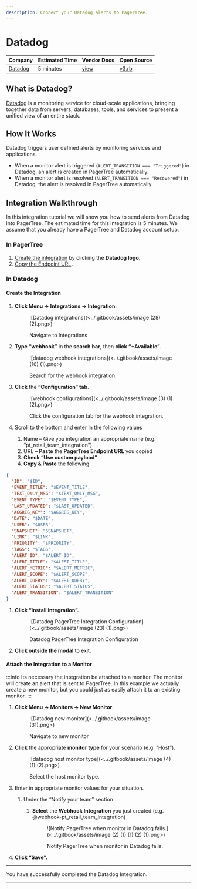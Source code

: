 ```yaml
---
description: Connect your Datadog alerts to PagerTree.
---
```


# Datadog

| Company                               | Estimated Time | Vendor Docs                                               | Open Source                                                                                                                |
| ------------------------------------- | -------------- | --------------------------------------------------------- | -------------------------------------------------------------------------------------------------------------------------- |
| [Datadog](https://www.datadoghq.com/) | 5 minutes      | [view](https://docs.datadoghq.com/integrations/webhooks/) | [v3.rb](https://github.com/PagerTree/pager\_tree-integrations/blob/main/app/models/pager\_tree/integrations/datadog/v3.rb) |

## What is Datadog?

[Datadog](https://www.datadoghq.com/) is a monitoring service for cloud-scale applications, bringing together data from servers, databases, tools, and services to present a unified view of an entire stack.

## How It Works

Datadog triggers user defined alerts by monitoring services and applications.

* When a monitor alert is triggered (`ALERT_TRANSITION === "Triggered"`) in Datadog, an alert is created in PagerTree automatically.
* When a monitor alert is resolved (`ALERT_TRANSITION === "Recovered"`) in Datadog, the alert is resolved in PagerTree automatically.

## Integration Walkthrough

In this integration tutorial we will show you how to send alerts from Datadog into PagerTree. The estimated time for this integration is 5 minutes. We assume that you already have a PagerTree and Datadog account setup.

### In PagerTree

1. [Create the integration](introduction.md#create-an-integration) by clicking the **Datadog logo**.
2. [Copy the Endpoint URL](introduction.md#copy-the-endpoint-url)**.**

### **In Datadog**

#### Create the Integration

1.  **Click Menu -> Integrations -> Integration**.

    <figure>![Datadog integrations](<../.gitbook/assets/image (28) (2).png>)<figcaption><p>Navigate to Integrations</p></figcaption></figure>
2.  **Type “webhook”** in the **search bar**, then **click “+Available”**.

    <figure>![datadog webhook integrations](<../.gitbook/assets/image (16) (1).png>)<figcaption><p>Search for the webhook integration.</p></figcaption></figure>
3.  **Click** the **“Configuration” tab**.

    <figure>![webhook configurations](<../.gitbook/assets/image (3) (1) (2).png>)<figcaption><p>Click the configuration tab for the webhook integration.</p></figcaption></figure>
4. Scroll to the bottom and enter in the following values
   1. Name – Give you integration an appropriate name (e.g. “pt\_retail\_team\_integration”)
   2. URL – **Paste** the **PagerTree Endpoint URL** you copied
   3. **Check “Use custom payload”**
   4. **Copy & Paste** the following

```json title="datadog_payload.json" showLineNumbers
{
  "ID": "$ID",
  "EVENT_TITLE": "$EVENT_TITLE",
  "TEXT_ONLY_MSG": "$TEXT_ONLY_MSG",
  "EVENT_TYPE": "$EVENT_TYPE",
  "LAST_UPDATED": "$LAST_UPDATED",
  "AGGREG_KEY": "$AGGREG_KEY",
  "DATE": "$DATE",
  "USER": "$USER",
  "SNAPSHOT": "$SNAPSHOT",
  "LINK": "$LINK",
  "PRIORITY": "$PRIORITY",
  "TAGS": "$TAGS",
  "ALERT_ID": "$ALERT_ID",
  "ALERT_TITLE": "$ALERT_TITLE",
  "ALERT_METRIC": "$ALERT_METRIC",
  "ALERT_SCOPE": "$ALERT_SCOPE",
  "ALERT_QUERY": "$ALERT_QUERY",
  "ALERT_STATUS": "$ALERT_STATUS",
  "ALERT_TRANSITION": "$ALERT_TRANSITION"
}
```

1.  **Click “Install Integration”.**

    <figure>![Datadog PagerTree Integration Configuration](<../.gitbook/assets/image (23) (1).png>)<figcaption><p>Datadog PagerTree Integration Configuration</p></figcaption></figure>
2. **Click outside the modal** to exit.

#### Attach the Integration to a Monitor

:::info
Its necessary the integration be attached to a monitor. The monitor will create an alert that is sent to PagerTree. In this example we actually create a new monitor, but you could just as easily attach it to an existing monitor.
:::

1.  **Click Menu -> Monitors -> New Monitor**.

    <figure>![Datadog new monitor](<../.gitbook/assets/image (31).png>)<figcaption><p>Navigate to new monitor</p></figcaption></figure>
2.  **Click** the appropriate **monitor type** for your scenario (e.g. “Host”).

    <figure>![datadog host monitor type](<../.gitbook/assets/image (4) (1) (2).png>)<figcaption><p>Select the host monitor type.</p></figcaption></figure>
3. Enter in appropriate monitor values for your situation.
   1. Under the “Notify your team” section
      1.  **Select** the **Webhook Integration** you just created (e.g. @webhook-pt\_retail\_team\_integration)

          <figure>![Notify PagerTree when monitor in Datadog fails.](<../.gitbook/assets/image (2) (1) (1) (2) (1).png>)<figcaption><p>Notify PagerTree when monitor in Datadog fails.</p></figcaption></figure>
4. **Click “Save”.**

***

You have successfully completed the Datadog Integration.

***
